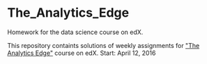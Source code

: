# The_Analytics_Edge
Homework for the data science course on edX.

This repository containts solutions of weekly assignments for ["The Analytics Edge"](https://www.edx.org/course/analytics-edge-mitx-15-071x-2) course on edX.
Start: April 12, 2016
